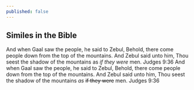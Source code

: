 ```yaml
---
published: false
---
```

## Similes in the Bible

And when Gaal saw the people, he said to Zebul, Behold, there come people down from the top of the mountains. And Zebul said unto him, Thou seest the shadow of the mountains as *if they were* men. Judges 9:36
And when Gaal saw the people, he said to Zebul, Behold, there come people down from the top of the mountains. And Zebul said unto him, Thou seest the shadow of the mountains *as* ~~if they were~~ men. Judges 9:36
